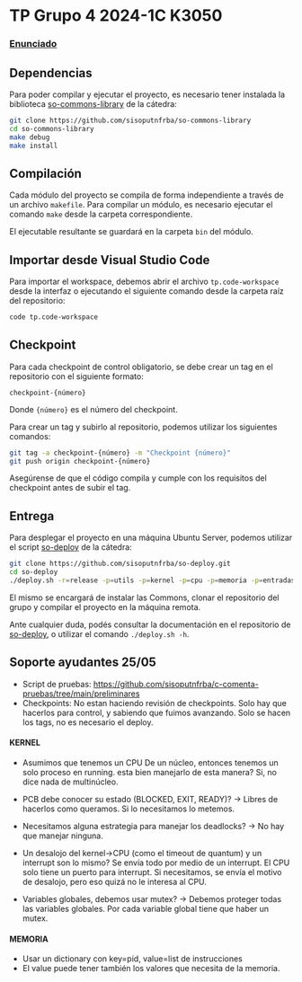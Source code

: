 # TP Grupo 4 2024-1C K3050

### [Enunciado](https://docs.google.com/document/d/1-AqFTroovEMcA1BfC2rriB5jsLE6SUa4mbcAox1rPec/edit)


## Dependencias

Para poder compilar y ejecutar el proyecto, es necesario tener instalada la
biblioteca [so-commons-library] de la cátedra:

```bash
git clone https://github.com/sisoputnfrba/so-commons-library
cd so-commons-library
make debug
make install
```

## Compilación

Cada módulo del proyecto se compila de forma independiente a través de un
archivo `makefile`. Para compilar un módulo, es necesario ejecutar el comando
`make` desde la carpeta correspondiente.

El ejecutable resultante se guardará en la carpeta `bin` del módulo.

## Importar desde Visual Studio Code

Para importar el workspace, debemos abrir el archivo `tp.code-workspace` desde
la interfaz o ejecutando el siguiente comando desde la carpeta raíz del
repositorio:

```bash
code tp.code-workspace
```

## Checkpoint

Para cada checkpoint de control obligatorio, se debe crear un tag en el
repositorio con el siguiente formato:

```
checkpoint-{número}
```

Donde `{número}` es el número del checkpoint.

Para crear un tag y subirlo al repositorio, podemos utilizar los siguientes
comandos:

```bash
git tag -a checkpoint-{número} -m "Checkpoint {número}"
git push origin checkpoint-{número}
```

Asegúrense de que el código compila y cumple con los requisitos del checkpoint
antes de subir el tag.

## Entrega

Para desplegar el proyecto en una máquina Ubuntu Server, podemos utilizar el
script [so-deploy] de la cátedra:

```bash
git clone https://github.com/sisoputnfrba/so-deploy.git
cd so-deploy
./deploy.sh -r=release -p=utils -p=kernel -p=cpu -p=memoria -p=entradasalida "tp-{año}-{cuatri}-{grupo}"
```

El mismo se encargará de instalar las Commons, clonar el repositorio del grupo
y compilar el proyecto en la máquina remota.

Ante cualquier duda, podés consultar la documentación en el repositorio de
[so-deploy], o utilizar el comando `./deploy.sh -h`.

[so-commons-library]: https://github.com/sisoputnfrba/so-commons-library
[so-deploy]: https://github.com/sisoputnfrba/so-deploy


## Soporte ayudantes 25/05

- Script de pruebas: https://github.com/sisoputnfrba/c-comenta-pruebas/tree/main/preliminares
- Checkpoints: No estan haciendo revisión de checkpoints. Solo hay que hacerlos para control, y sabiendo que fuimos avanzando. Solo se hacen los tags, no es necesario el deploy.


#### KERNEL
- Asumimos que tenemos un CPU De un núcleo, entonces tenemos un solo proceso en running. esta bien manejarlo de esta manera? Si, no dice nada de multinúcleo.

- PCB debe conocer su estado (BLOCKED, EXIT, READY)? -> Libres de hacerlos como queramos. Si lo necesitamos lo metemos.

- Necesitamos alguna estrategia para manejar los deadlocks? -> No hay que manejar ninguna.

- Un desalojo del kernel->CPU (como el timeout de quantum) y un interrupt son lo mismo? Se envía todo por medio de un interrupt. El CPU solo tiene un puerto para interrupt. Si necesitamos, se envía el motivo de desalojo, pero eso quizá no le interesa al CPU.

- Variables globales, debemos usar mutex? -> Debemos proteger todas las variables globales. Por cada variable global tiene que haber un mutex.


#### MEMORIA
- Usar un dictionary con key=pid, value=list de instrucciones
- El value puede tener también los valores que necesita de la memoria.
